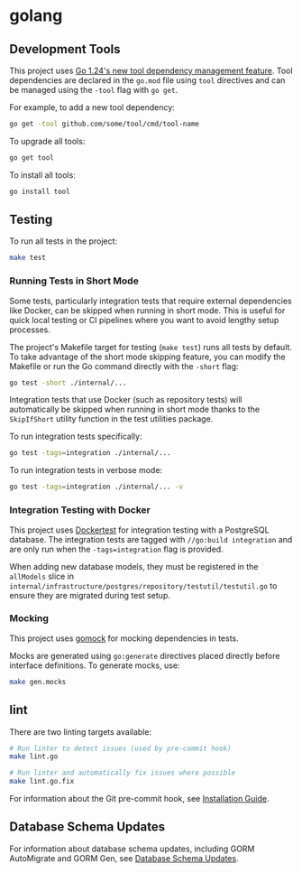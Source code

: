 # golang

## Development Tools

This project uses [Go 1.24's new tool dependency management feature](https://tip.golang.org/doc/go1.24#tools). Tool dependencies are declared in the `go.mod` file using `tool` directives and can be managed using the `-tool` flag with `go get`.

For example, to add a new tool dependency:

```bash
go get -tool github.com/some/tool/cmd/tool-name
```

To upgrade all tools:

```bash
go get tool
```

To install all tools:

```bash
go install tool
```

## Testing

To run all tests in the project:

```bash
make test
```

### Running Tests in Short Mode

Some tests, particularly integration tests that require external dependencies like Docker, can be skipped when running in short mode. This is useful for quick local testing or CI pipelines where you want to avoid lengthy setup processes.

The project's Makefile target for testing (`make test`) runs all tests by default. To take advantage of the short mode skipping feature, you can modify the Makefile or run the Go command directly with the `-short` flag:

```bash
go test -short ./internal/...
```

Integration tests that use Docker (such as repository tests) will automatically be skipped when running in short mode thanks to the `SkipIfShort` utility function in the test utilities package.

To run integration tests specifically:

```bash
go test -tags=integration ./internal/...
```

To run integration tests in verbose mode:

```bash
go test -tags=integration ./internal/... -v
```

### Integration Testing with Docker

This project uses [Dockertest](https://github.com/ory/dockertest) for integration testing with a PostgreSQL database. The integration tests are tagged with `//go:build integration` and are only run when the `-tags=integration` flag is provided.

When adding new database models, they must be registered in the `allModels` slice in `internal/infrastructure/postgres/repository/testutil/testutil.go` to ensure they are migrated during test setup.

### Mocking

This project uses [gomock](https://github.com/uber-go/mock) for mocking dependencies in tests.

Mocks are generated using `go:generate` directives placed directly before interface definitions. To generate mocks, use:

```bash
make gen.mocks
```

## lint

There are two linting targets available:

```bash
# Run linter to detect issues (used by pre-commit hook)
make lint.go

# Run linter and automatically fix issues where possible
make lint.go.fix
```

For information about the Git pre-commit hook, see [Installation Guide](installation_guide.md).

## Database Schema Updates

For information about database schema updates, including GORM AutoMigrate and GORM Gen, see [Database Schema Updates](database_schema_updates.md).
